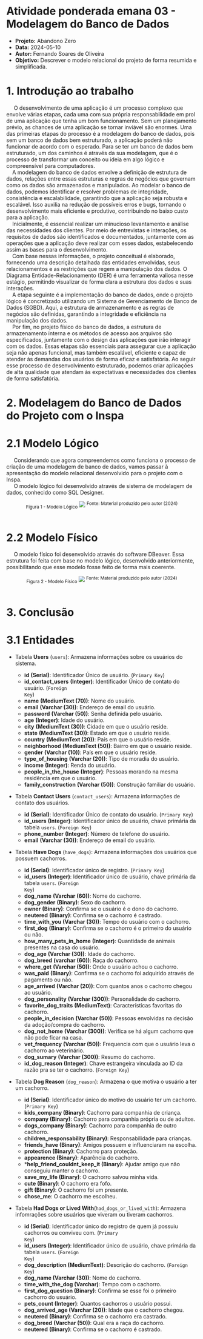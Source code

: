 # Atividade ponderada emana 03 - Modelagem do Banco de Dados 

*  **Projeto:** Abandono Zero
* **Data:** 2024-05-10
* **Autor:** Fernando Soares de Oliveira
* **Objetivo:** Descrever o modelo relacional do projeto de forma resumida e simplificada.


# 1. Introdução ao trabalho 
&nbsp;&nbsp;&nbsp;&nbsp; O desenvolvimento de uma aplicação é um processo complexo que envolve várias etapas, cada uma com sua própria responsabilidade em prol de uma aplicação que tenha um bom funcionamento. Sem um planejamento prévio, as chances de uma aplicação se tornar inviável são enormes. Uma das primeiras etapas do processo é a modelagem do banco de dados, pois sem um banco de dados bem estruturado, a aplicação poderá não funcionar de acordo com o esperado. Para se ter um banco de dados bem estruturado, um dos caminhos é através da sua modelagem, que é o processo de transformar um conceito ou ideia em algo lógico e compreensível para computadores.</br>
&nbsp;&nbsp;&nbsp;&nbsp;A modelagem do banco de dados envolve a definição de estrutura de dados, relações entre essas estruturas e regras de negócios que governam como os dados são armazenados e manipulados. Ao modelar o banco de dados, podemos identificar e resolver problemas de integridade, consistência e escalabilidade, garantindo que a aplicação seja robusta e escalável. Isso auxilia na redução de possíveis erros e bugs, tornando o desenvolvimento mais eficiente e produtivo, contribuindo no baixo custo para a aplicação.</br>
&nbsp;&nbsp;&nbsp;&nbsp;Inicialmente, é essencial realizar um minucioso levantamento e análise das necessidades dos clientes. Por meio de entrevistas e interações, os requisitos de dados são identificados e documentados, juntamente com as operações que a aplicação deve realizar com esses dados, estabelecendo assim as bases para o desenvolvimento. </br>
&nbsp;&nbsp;&nbsp;&nbsp;Com base nessas informações, o projeto conceitual é elaborado, fornecendo uma descrição detalhada das entidades envolvidas, seus relacionamentos e as restrições que regem a manipulação dos dados. O Diagrama Entidade-Relacionamento (DER) é uma ferramenta valiosa nesse estágio, permitindo visualizar de forma clara a estrutura dos dados e suas interações.</br>
&nbsp;&nbsp;&nbsp;&nbsp;A etapa seguinte é a implementação do banco de dados, onde o projeto lógico é concretizado utilizando um Sistema de Gerenciamento de Banco de Dados (SGBD). Aqui, a estrutura de armazenamento e as regras de negócios são definidas, garantindo a integridade e eficiência na manipulação dos dados.</br>
&nbsp;&nbsp;&nbsp;&nbsp;Por fim, no projeto físico do banco de dados, a estrutura de armazenamento interna e os métodos de acesso aos arquivos são especificados, juntamente com o design das aplicações que irão interagir com os dados. Essas etapas são essenciais para assegurar que a aplicação seja não apenas funcional, mas também escalável, eficiente e capaz de atender às demandas dos usuários de forma eficaz e satisfatória. Ao seguir esse processo de desenvolvimento estruturado, podemos criar aplicações de alta qualidade que atendam às expectativas e necessidades dos clientes de forma satisfatória.


# 2. Modelagem do Banco de Dados do Projeto com o Inspa

# 2.1 Modelo Lógico
&nbsp;&nbsp;&nbsp;&nbsp; Considerando que agora compreendemos como funciona o processo de criação de uma modelagem de banco de dados, vamos passar à apresentação do modelo relacional desenvolvido para o projeto com o Inspa. </br>
&nbsp;&nbsp;&nbsp;&nbsp; O modelo lógico foi desenvolvido através de sistema de modelagem de dados, conhecido como SQL Designer.

<div align="center">
<sub>Figura 1 - Modelo Lógico</sub>
<img src="./imagens/1.png">
<sup>Fonte: Material produzido pelo autor (2024)</sup>
</div>
</br>

# 2.2 Modelo Físico
&nbsp;&nbsp;&nbsp;&nbsp; O modelo físico foi desenvolvido através do software DBeaver. Essa estrutura foi feita com base no modelo lógico, desenvolvido anteriormente, possibilitando que esse modelo fosse feito de forma mais coerente.

<div align="center">
<sub>Figura 2 - Modelo Físico</sub>
<img src="./imagens/2.png">
<sup>Fonte: Material produzido pelo autor (2024)</sup>
</div>
</br>

# 3. Conclusão 

# 3.1 Entidades

* Tabela **Users** (<code>users</code>): Armazena informações sobre os usuários do sistema.

     * **id** **(Serial)**: Identificador Único de usuário. (<code>Primary Key</code>)
     * **id_contact_users** **(Integer)**: Identificador Único de contato do usuário. (<code>Foreign Key</code>)
     * **name** **(MediumText (70))**: Nome do usuário. 
     * **email** **(Varchar (30))**: Endereço de email do usuário.
     * **password**  **(Varchar (50))**: Senha definida pelo usuário.
     * **age** **(Integer)**: Idade do usuário.
     * **city** **(MediumText (30))**: Cidade em que o usuário reside.  
     * **state** **(MediumText (30))**: Estado em que o usuário reside. 
     * **country** **(MediumText (20))**: País em que o usuário reside.
     * **neighborhood** **(MediumText (50))**: Bairro em que o usuário reside. 
     * **gender** **(Varchar (10))**: País em que o usuário reside.
     * **type_of_housing** **(Varchar (20))**: Tipo de moradia do usuário.
     * **income** **(Integer)**: Renda do usuário.
     * **people_in_the_house** **(Integer)**: Pessoas morando na mesma residência em que o usuário.
    * **family_construction** **(Varchar (50))**: Construção familiar do usuário. 

* Tabela **Contact Users** (<code>contact_users</code>): Armazena informações de contato dos usuários.

     * **id** **(Serial)**: Identificador Único de contato do usuário. (<code>Primary Key</code>)
     * **id_users** **(Integer)**: Identificador único de usuário, chave primária da tabela <code>users</code>. (<code>Foreign Key</code>)
     * **phone_number** **(Integer)**: Número de telefone do usuário.
     * **email** **(Varchar (30))**: Endereço de email do usuário.

* Tabela **Have Dogs** (<code>have_dogs</code>): Armazena informações dos usuários que possuem cachorros.

    * **id (Serial)**: Identificador único de registro. (<code>Primary Key</code>)
    * **id_users (Integer)**: Identificador único de usuário, chave primária da tabela <code>users</code>. (<code>Foreign Key</code>)
    * **dog_name** **(Varchar (60))**: Nome do cachorro.
    * **dog_gender** **(Binary)**: Sexo do cachorro.
    * **owner** **(Binary)**: Confirma se o usuário é o dono do cachorro.
    * **neutered** **(Binary)**: Confirma se o cachorro é castrado.
    * **time_with_you** **(Varchar (30))**: Tempo do usuário com o cachorro.
    * **first_dog** **(Binary)**: Confirma se o cachorro é o primeiro do usuário ou não. 
    * **how_many_pets_in_home** **(Integer)**: Quantidade de animais presentes na casa do usuário.
    * **dog_age** **(Varchar (30))**: Idade do cachorro. 
    * **dog_breed** **(varchar (60))**: Raça do cachorro. 
    * **where_get** **(Varchar (50))**: Onde o usuário achou o cachorro.
    * **was_paid** **(Binary)**: Confirma se o cachorro foi adquirido através de pagamento ou não.
    * **age_arrived** **(Varchar (20))**: Com quantos anos o cachorro chegou ao usuário.
    * **dog_personality** **(Varchar (300))**: Personalidade do cachorro.
    * **favorite_dog_traits** **(MediumText)**: Características favoritas do cachorro. 
    * **people_in_decision** **(Varchar (50))**: Pessoas envolvidas na decisão da adoção/compra do cachorro.
    * **dog_not_home** **(Varchar (300))**: Verifica se há algum cachorro que não pode ficar na casa.
    * **vet_frequency** **(Varchar (50))**: Frequencia com que o usuário leva o cachorro ao veterinário.
    * **dog_sumary** **(Varchar (300))**: Resumo do cachorro.
    * **id_dog_reason** **(Integer)**: Chave estrangeira vinculada ao ID da razão pra se ter o cachorro. (<code>Foreign Key</code>)

* Tabela **Dog Reason** (<code>dog_reason</code>): Armazena o que motiva o usuário a ter um cachorro.
    * **id (Serial)**: Identificador único do motivo do usuário ter um cachorro. (<code>Primary Key</code>)
    * **kids_company (Binary)**: Cachorro para companhia de criança.
    * **company (Binary)**: Cachorro para companhia própria ou de adultos.
    * **dogs_company (Binary)**: Cachorro para companhia de outro cachorro.
    * **children_responsability (Binary)**: Responsabilidade para crianças.
    * **friends_have (Binary)**: Amigos possuem e influenciaram na escolha.
    * **protection (Binary)**: Cachorro para proteção.
    * **appearence (Binary)**: Aparência do cachorro.
    * ***help_friend_couldnt_keep_it (Binary)**: Ajudar amigo que não conseguiu manter o cachorro.
    * **save_my_life (Binary)**: O cachorro salvou minha vida. 
    * **cute (Binary)**: O cachorro era fofo. 
    * **gift (Binary)**: O cachorro foi um presente.
    * **chose_me**: O cachorro me escolheu.

* Tabela **Had Dogs or Lived With**(<code>had_dogs_or_lived_with</code>): Armazena infomrações sobre usuários que viveram ou tiveram cachorros.
     * **id (Serial)**: Identificador único do registro de quem já possuiu cachorros ou conviveu com. (<code>Primary Key</code>)
     * **id_users (Integer)**: Identificador único de usuário, chave primária da tabela <code>users</code>. (<code>Foreign Key</code>)
     * **dog_description (MediumText)**: Descrição do cachorro. (<code>Foreign Key</code>)
    * **dog_name (Varchar (30))**: Nome do cachorro.
    * **time_with_the_dog (Varchar)**: Tempo com o cachorro. 
    * **first_dog_question (Binary)**: Confirma se esse foi o primeiro cachorro do usuário.
    * **pets_count (Integer)**: Quantos cachorros o usuário possui.
    * **dog_arrived_age (Varchar (20))**: Idade que o cachorro chegou. 
    * **neutered** **(Binary)**: Confirma se o cachorro era castrado.
    * **dog_breed** **(Varchar (50))**: Qual era a raça do cachorro.
    * **neutered** **(Binary)**: Confirma se o cachorro é castrado.
     







